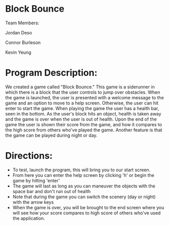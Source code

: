 # Block Bounce
Team Members:

Jordan Deso

Connor Burleson

Kevin Yeung



# Program Description:
We created a game called "Block Bounce." This game is a siderunner in which there is a block that the user controls to 
jump over obstacles. When the game is launched, the user is presented with a welcome message to the game and an option to 
move to a help screen. Otherwise, the user can hit enter to start the game. When playing the game the user has a health 
bar, seen in the bottom. As the user's block hits an object, health is taken away and the game is over when the user is 
out of health. Upon the end of the game the user is shown their score from the game, and how it compares to the high 
score from others who've played the game. Another feature is that the game can be played during night or day. 

# Directions:
- To test, launch the program, this will bring you to our start screen. 
- From here you can enter the help screen by clicking 'h' or begin the game by hitting 'enter'
- The game will last as long as you can maneuver the objects with the space bar and don't run out of health
- Note that during the game you can switch the scenery (day or night) with the arrow keys
- When the game is over, you will be brought to the end screen where you will see how your score compares to high score
of others who've used the application. 
